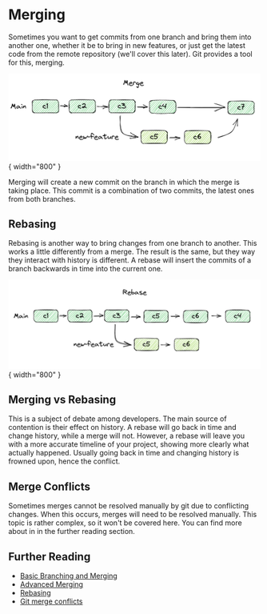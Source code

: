 # Merging

Sometimes you want to get commits from one branch and bring them into another one, whether it be to bring in new features, or just get the latest code from the remote repository (we'll cover this later). Git provides a tool for this, merging.

![Image](../../assets/git/merge.png){ width="800" }

Merging will create a new commit on the branch in which the merge is taking place. This commit is a combination of two commits, the latest ones from both branches.

## Rebasing

Rebasing is another way to bring changes from one branch to another. This works a little differently from a merge. The result is the same, but they way they interact with history is different. A rebase will insert the commits of a branch backwards in time into the current one.

![Image](../../assets/git/rebase.png){ width="800" }

## Merging vs Rebasing

This is a subject of debate among developers. The main source of contention is their effect on history. A rebase will go back in time and change history, while a merge will not. However, a rebase will leave you with a more accurate timeline of your project, showing more clearly what actually happened. Usually going back in time and changing history is frowned upon, hence the conflict.

## Merge Conflicts

Sometimes merges cannot be resolved manually by git due to conflicting changes. When this occurs, merges will need to be resolved manually. This topic is rather complex, so it won't be covered here. You can find more about in in the further reading section.

## Further Reading

-   [Basic Branching and Merging](https://git-scm.com/book/en/v2/Git-Branching-Basic-Branching-and-Merging)
-   [Advanced Merging](https://git-scm.com/book/en/v2/Git-Tools-Advanced-Merging)
-   [Rebasing](https://git-scm.com/book/en/v2/Git-Tools-Advanced-Merging)
-   [Git merge conflicts](https://www.atlassian.com/git/tutorials/using-branches/merge-conflicts)
